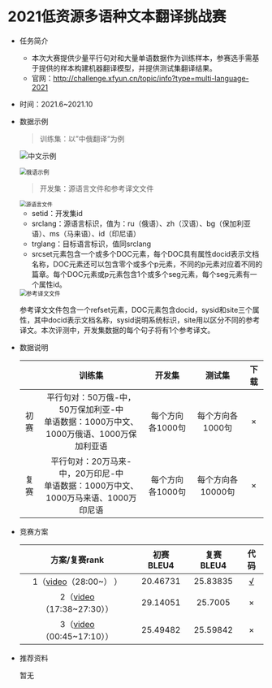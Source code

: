 # 2021低资源多语种文本翻译挑战赛

* 任务简介

  * 本次大赛提供少量平行句对和大量单语数据作为训练样本，参赛选手需基于提供的样本构建机器翻译模型，并提供测试集翻译结果。
  * 官网：http://challenge.xfyun.cn/topic/info?type=multi-language-2021

* 时间：2021.6~2021.10

* 数据示例

  > 训练集：以”中俄翻译“为例

  ![中文示例](http://ai-contest-static.xfyun.cn/2021/4.png?raw=true)

  <img src="http://ai-contest-static.xfyun.cn/2021/5.png" alt="俄语示例" style="zoom:80%;" />

  > 开发集：源语言文件和参考译文文件

  <img src="http://ai-contest-static.xfyun.cn/2021/6.png" alt="源语言文件" style="zoom:75%;" />

  * setid：开发集id
  * srclang：源语言标识，值为：ru（俄语）、zh（汉语）、bg（保加利亚语）、ms（马来语）、id（印尼语）
  * trglang：目标语言标识，值同srclang
  * srcset元素包含一个或多个DOC元素，每个DOC具有属性docid表示文档名称，DOC元素还可以包含零个或多个p元素，不同的p元素对应着不同的篇章。每个DOC元素或p元素包含1个或多个seg元素，每个seg元素有一个属性id。

  <img src="http://ai-contest-static.xfyun.cn/2021/7.png" alt="参考译文文件" style="zoom:80%;" />

  参考译文文件包含一个refset元素，DOC元素包含docid，sysid和site三个属性，其中docid表示文档名称，sysid说明系统标识，site用以区分不同的参考译文。本次评测中，开发集数据的每个句子将有1个参考译文。

* 数据说明

  |      |                            训练集                            |      开发集      |      测试集       | 下载 |
  | :--: | :----------------------------------------------------------: | :--------------: | :---------------: | :--: |
  | 初赛 | 平行句对：50万俄-中，50万保加利亚-中<br> 单语数据：1000万中文、1000万俄语、1000万保加利亚语 | 每个方向各1000句 | 每个方向各1000句  |  ×   |
  | 复赛 | 平行句对：20万马来-中，20万印尼-中<br> 单语数据：1000万中文、1000万马来语、1000万印尼语 | 每个方向各1000句 | 每个方向各10000句 |  ×   |

  

* 竞赛方案

  |                        方案/复赛rank                         | 初赛 BLEU4 | 复赛 BLEU4 |                             代码                             |
  | :----------------------------------------------------------: | :--------: | :--------: | :----------------------------------------------------------: |
  | 1（[video](https://www.bilibili.com/video/BV1hq4y1r7xB?p=12)（28:00~） ） |  20.46731  |  25.83835  | [√](https://github.com/WENGSYX/Low-resource-text-translation) |
  | 2（[video](https://www.bilibili.com/video/BV1hq4y1r7xB?p=12) （17:38~27:30）） |  29.14051  |  25.7005   |                              ×                               |
  | 3（[video](https://www.bilibili.com/video/BV1hq4y1r7xB?p=12) （00:45~17:10）） |  25.49482  |  25.59842  |                              ×                               |

  

* 推荐资料

  暂无